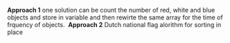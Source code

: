 **Approach 1**
one solution can be count the number of red, white and blue objects and store in variable and then rewirte the same array for the time of frquency of objects.
​
**Approach 2**
Dutch national flag alorithm for sorting in place